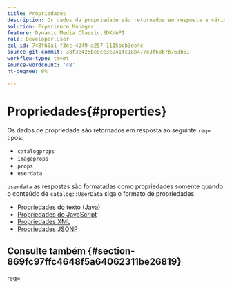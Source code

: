 ```yaml
---
title: Propriedades
description: Os dados da propriedade são retornados em resposta a vários tipos req=.
solution: Experience Manager
feature: Dynamic Media Classic,SDK/API
role: Developer,User
exl-id: 748f68a1-f3ec-4249-a257-1115bcb3ee4c
source-git-commit: 38f3e425be0ce3e241fc18b477e3f68b7b763b51
workflow-type: tm+mt
source-wordcount: '48'
ht-degree: 0%

---
```


# Propriedades{#properties}

Os dados de propriedade são retornados em resposta ao seguinte `req=` tipos:

* `catalogprops`
* `imageprops`
* `props`
* `userdata`

`userdata` as respostas são formatadas como propriedades somente quando o conteúdo de `catalog::UserData` siga o formato de propriedades.

* [Propriedades do texto (Java)](r-text-java-properties.md)
* [Propriedades do JavaScript](r-javascript-properties.md)
* [Propriedades XML](r-xml-properties.md)
* [Propriedades JSONP](r-json-properties.md)


## Consulte também {#section-869fc97ffc4648f5a64062311be26819}

[req=](../../../../../../is-api/http-ref/image-serving-api-ref/c-http-protocol-reference/c-command-reference/r-req/r-req.md#reference-907cdb4a97034db7ad94695f25552e76)
